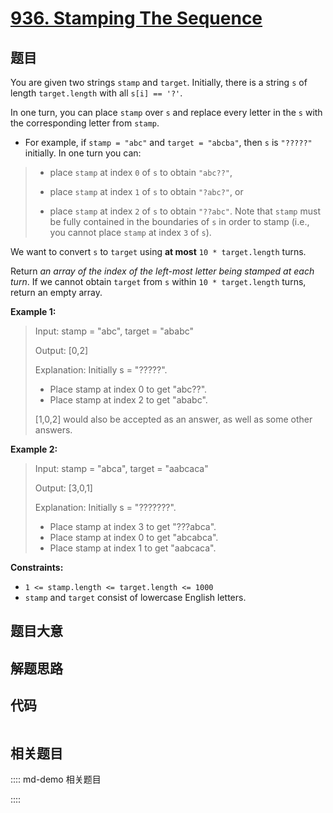 # [936. Stamping The Sequence](https://leetcode.com/problems/stamping-the-sequence)

## 题目

You are given two strings `stamp` and `target`. Initially, there is a string
`s` of length `target.length` with all `s[i] == '?'`.

In one turn, you can place `stamp` over `s` and replace every letter in the
`s` with the corresponding letter from `stamp`.

  * For example, if `stamp = "abc"` and `target = "abcba"`, then `s` is `"?????"` initially. In one turn you can: 
> 
> * place `stamp` at index `0` of `s` to obtain `"abc??"`,
> 
> * place `stamp` at index `1` of `s` to obtain `"?abc?"`, or
> 
> * place `stamp` at index `2` of `s` to obtain `"??abc"`.
Note that `stamp` must be fully contained in the boundaries of `s` in order to
stamp (i.e., you cannot place `stamp` at index `3` of `s`).

We want to convert `s` to `target` using **at most** `10 * target.length`
turns.

Return _an array of the index of the left-most letter being stamped at each
turn_. If we cannot obtain `target` from `s` within `10 * target.length`
turns, return an empty array.



**Example 1:**

> Input: stamp = "abc", target = "ababc"
> 
> Output: [0,2]
> 
> Explanation: Initially s = "?????".
> - Place stamp at index 0 to get "abc??".
> - Place stamp at index 2 to get "ababc".
> 
> [1,0,2] would also be accepted as an answer, as well as some other answers.

**Example 2:**

> Input: stamp = "abca", target = "aabcaca"
> 
> Output: [3,0,1]
> 
> Explanation: Initially s = "???????".
> - Place stamp at index 3 to get "???abca".
> - Place stamp at index 0 to get "abcabca".
> - Place stamp at index 1 to get "aabcaca".

**Constraints:**

  * `1 <= stamp.length <= target.length <= 1000`
  * `stamp` and `target` consist of lowercase English letters.


## 题目大意

## 解题思路

## 代码

```javascript

```

## 相关题目

:::: md-demo 相关题目

::::
